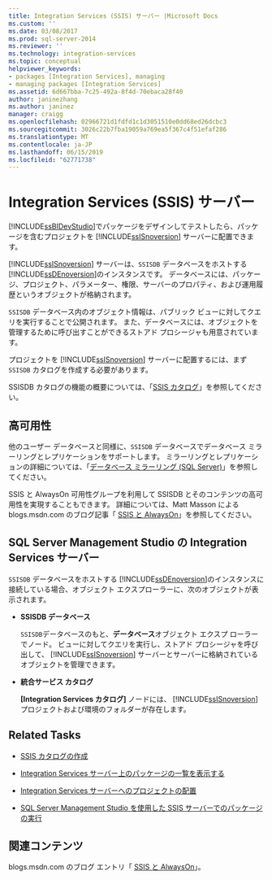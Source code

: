 ```yaml
---
title: Integration Services (SSIS) サーバー |Microsoft Docs
ms.custom: ''
ms.date: 03/08/2017
ms.prod: sql-server-2014
ms.reviewer: ''
ms.technology: integration-services
ms.topic: conceptual
helpviewer_keywords:
- packages [Integration Services], managing
- managing packages [Integration Services]
ms.assetid: 6d667bba-7c25-492a-8f4d-70ebaca28f40
author: janinezhang
ms.author: janinez
manager: craigg
ms.openlocfilehash: 02966721d1fdfd1c1d3051510e0dd68ed26dcbc3
ms.sourcegitcommit: 3026c22b7fba19059a769ea5f367c4f51efaf286
ms.translationtype: MT
ms.contentlocale: ja-JP
ms.lasthandoff: 06/15/2019
ms.locfileid: "62771738"
---
```

# <a name="integration-services-ssis-server"></a>Integration Services (SSIS) サーバー
  [!INCLUDE[ssBIDevStudio](../../includes/ssbidevstudio-md.md)]でパッケージをデザインしてテストしたら、パッケージを含むプロジェクトを [!INCLUDE[ssISnoversion](../../includes/ssisnoversion-md.md)] サーバーに配置できます。  
  
 [!INCLUDE[ssISnoversion](../../includes/ssisnoversion-md.md)] サーバーは、`SSISDB` データベースをホストする [!INCLUDE[ssDEnoversion](../../includes/ssdenoversion-md.md)]のインスタンスです。 データベースには、パッケージ、プロジェクト、パラメーター、権限、サーバーのプロパティ、および運用履歴というオブジェクトが格納されます。  
  
 `SSISDB` データベース内のオブジェクト情報は、パブリック ビューに対してクエリを実行することで公開されます。 また、データベースには、オブジェクトを管理するために呼び出すことができるストアド プロシージャも用意されています。  
  
 プロジェクトを [!INCLUDE[ssISnoversion](../../includes/ssisnoversion-md.md)] サーバーに配置するには、まず `SSISDB` カタログを作成する必要があります。  
  
 SSISDB カタログの機能の概要については、「[SSIS カタログ](ssis-catalog.md)」を参照してください。  
  
## <a name="high-availability"></a>高可用性  
 他のユーザー データベースと同様に、`SSISDB` データベースでデータベース ミラーリングとレプリケーションをサポートします。 ミラーリングとレプリケーションの詳細については、「[データベース ミラーリング &#40;SQL Server&#41;](../../database-engine/database-mirroring/database-mirroring-sql-server.md)」を参照してください。  
  
 SSIS と AlwaysOn 可用性グループを利用して SSISDB とそのコンテンツの高可用性を実現することもできます。 詳細については、Matt Masson による blogs.msdn.com のブログ記事「 [SSIS と AlwaysOn](https://go.microsoft.com/fwlink/?LinkId=255873)」を参照してください。  
  
##  <a name="ssms"></a> SQL Server Management Studio の Integration Services サーバー  
 `SSISDB` データベースをホストする [!INCLUDE[ssDEnoversion](../../includes/ssdenoversion-md.md)]のインスタンスに接続している場合、オブジェクト エクスプローラーに、次のオブジェクトが表示されます。  
  
-   **SSISDB データベース**  
  
     `SSISDB`データベースのもと、**データベース**オブジェクト エクスプ ローラーでノード。 ビューに対してクエリを実行し、ストアド プロシージャを呼び出して、 [!INCLUDE[ssISnoversion](../../includes/ssisnoversion-md.md)] サーバーとサーバーに格納されているオブジェクトを管理できます。  
  
-   **統合サービス カタログ**  
  
     **[Integration Services カタログ]** ノードには、 [!INCLUDE[ssISnoversion](../../includes/ssisnoversion-md.md)] プロジェクトおよび環境のフォルダーが存在します。  
  
## <a name="related-tasks"></a>Related Tasks  
  
-   [SSIS カタログの作成](../create-the-ssis-catalog.md)  
  
-   [Integration Services サーバー上のパッケージの一覧を表示する](view-the-list-of-packages-on-the-integration-services-server.md)  
  
-   [Integration Services サーバーへのプロジェクトの配置](../deploy-projects-to-integration-services-server.md)  
  
-   [SQL Server Management Studio を使用した SSIS サーバーでのパッケージの実行](../run-a-package-on-the-ssis-server-using-sql-server-management-studio.md)  
  
## <a name="related-content"></a>関連コンテンツ  
 blogs.msdn.com のブログ エントリ「 [SSIS と AlwaysOn](https://go.microsoft.com/fwlink/?LinkId=255873)」。  
  
  
